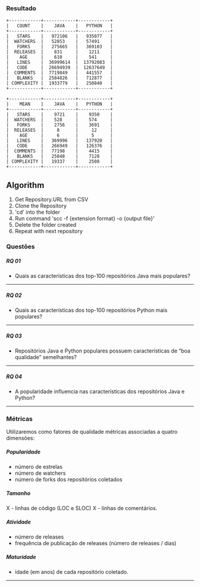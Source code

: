 ### Resultado

    +------------+------------+------------+
    |   COUNT    |    JAVA    |   PYTHON   |
    +------------+------------+------------+
    |   STARS    |   972106   |   935077   |
    |  WATCHERS  |   52853    |   57491    |
    |   FORKS    |   275665   |   369103   |
    |  RELEASES  |    831     |    1211    |
    |    AGE     |    610     |    541     |
    |   LINES    |  36999614  |  13792083  |
    |   CODE     |  26694939  |  12637649  |
    |  COMMENTS  |  7719849   |   441557   |
    |   BLANKS   |  2584826   |   712877   |
    | COMPLEXITY |  1933779   |   250840   |
    +------------+------------+------------+

    +------------+------------+------------+
    |    MEAN    |    JAVA    |   PYTHON   |
    +------------+------------+------------+
    |   STARS    |    9721    |    9350    |
    |  WATCHERS  |    528     |    574     |
    |   FORKS    |    2756    |    3691    |
    |  RELEASES  |     8      |     12     |
    |    AGE     |     6      |     5      |
    |   LINES    |   369996   |   137920   |
    |   CODE     |   266949   |   126376   |
    |  COMMENTS  |   77198    |    4415    |
    |   BLANKS   |   25848    |    7128    |
    | COMPLEXITY |   19337    |    2508    |
    +------------+------------+------------+

## Algorithm

1. Get Repository.URL from CSV
2. Clone the Repository
3. 'cd' into the folder
4. Run command 'scc -f {extension format} -o {output file}'
5. Delete the folder created
6. Repeat with next repository

### Questões

##### RQ 01

- Quais as características dos top-100 repositórios Java mais populares?

---

##### RQ 02

- Quais as características dos top-100 repositórios Python mais populares?

---

##### RQ 03

- Repositórios Java e Python populares possuem características de “boa qualidade” semelhantes?

---

##### RQ 04

- A popularidade influencia nas características dos repositórios Java e Python?

---

### Métricas

Utilizaremos como fatores de qualidade métricas associadas a quatro dimensões:

##### Popularidade

- número de estrelas
- número de watchers
- número de forks dos repositórios coletados

##### Tamanho

X - linhas de código (LOC e SLOC)
X - linhas de comentários.

##### Atividade

- número de releases
- frequência de publicação de releases (número de releases / dias)

##### Maturidade

- idade (em anos) de cada repositório coletado.

---
